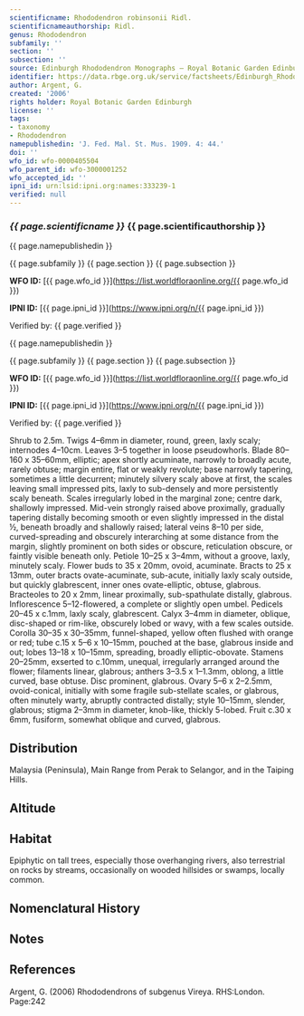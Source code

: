 ```yaml
---
scientificname: Rhododendron robinsonii Ridl.
scientificnameauthorship: Ridl.
genus: Rhododendron
subfamily: ''
section: ''
subsection: ''
source: Edinburgh Rhododendron Monographs – Royal Botanic Garden Edinburgh
identifier: https://data.rbge.org.uk/service/factsheets/Edinburgh_Rhododendron_Monographs.xhtml
author: Argent, G.
created: '2006'
rights holder: Royal Botanic Garden Edinburgh
license: ''
tags:
- taxonomy
- Rhododendron
namepublishedin: 'J. Fed. Mal. St. Mus. 1909. 4: 44.'
doi: ''
wfo_id: wfo-0000405504
wfo_parent_id: wfo-3000001252
wfo_accepted_id: ''
ipni_id: urn:lsid:ipni.org:names:333239-1
verified: null
---
```

### _{{ page.scientificname }}_ {{ page.scientificauthorship }}
 {{ page.namepublishedin }}

{{ page.subfamily }} {{ page.section }} {{ page.subsection }}

**WFO ID:** [{{ page.wfo_id }}](https://list.worldfloraonline.org/{{ page.wfo_id }})

**IPNI ID:** [{{ page.ipni_id }}](https://www.ipni.org/n/{{ page.ipni_id }})

Verified by: {{ page.verified }}

 {{ page.namepublishedin }}

{{ page.subfamily }} {{ page.section }} {{ page.subsection }}

**WFO ID:** [{{ page.wfo_id }}](https://list.worldfloraonline.org/{{ page.wfo_id }})

**IPNI ID:** [{{ page.ipni_id }}](https://www.ipni.org/n/{{ page.ipni_id }})

Verified by: {{ page.verified }}



Shrub to 2.5m. Twigs 4–6mm in diameter, round, green, laxly scaly; internodes 4–10cm. Leaves 3–5 together in loose pseudowhorls. Blade 80–160 x 35–60mm, elliptic; apex shortly acuminate, narrowly to broadly acute, rarely obtuse; margin entire, flat or weakly revolute; base narrowly tapering, sometimes a little decurrent; minutely silvery scaly above at first, the scales leaving small impressed pits, laxly to sub-densely and more persistently scaly beneath. Scales irregularly lobed in the marginal zone; centre dark, shallowly impressed. Mid-vein strongly raised above proximally, gradually tapering distally becoming smooth or even slightly impressed in the distal ½, beneath broadly and shallowly raised; lateral veins 8–10 per side, curved-spreading and obscurely interarching at some distance from the margin, slightly prominent on both sides or obscure, reticulation obscure, or faintly visible beneath only. Petiole 10–25 x 3–4mm, without a groove, laxly, minutely scaly. Flower buds to 35 x 20mm, ovoid, acuminate. Bracts to 25 x 13mm, outer bracts ovate-acuminate, sub-acute, initially laxly scaly outside, but quickly glabrescent, inner ones ovate-elliptic, obtuse, glabrous. Bracteoles to 20 x 2mm, linear proximally, sub-spathulate distally, glabrous. Inflorescence 5–12-flowered, a complete or slightly open umbel. Pedicels 20–45 x c.1mm, laxly scaly, glabrescent. Calyx 3–4mm in diameter, oblique, disc-shaped or rim-like, obscurely lobed or wavy, with a few scales outside. Corolla 30–35 x 30–35mm, funnel-shaped, yellow often flushed with orange or red; tube c.15 x 5–6 x 10–15mm, pouched at the base, glabrous inside and out; lobes 13–18 x 10–15mm, spreading, broadly elliptic-obovate. Stamens 20–25mm, exserted to c.10mm, unequal, irregularly arranged around the flower; filaments linear, glabrous; anthers 3–3.5 x 1–1.3mm, oblong, a little curved, base obtuse. Disc prominent, glabrous. Ovary 5–6 x 2–2.5mm, ovoid-conical, initially with some fragile sub-stellate scales, or glabrous, often minutely warty, abruptly contracted distally; style 10–15mm, slender, glabrous; stigma 2–3mm in diameter, knob-like, thickly 5-lobed. Fruit c.30 x 6mm, fusiform, somewhat oblique and curved, glabrous.

## Distribution
Malaysia (Peninsula), Main Range from Perak to Selangor, and in the Taiping Hills.

## Altitude


## Habitat
Epiphytic on tall trees, especially those overhanging rivers, also terrestrial on rocks by streams, occasionally on wooded hillsides or swamps, locally common.

## Nomenclatural History

                       
## Notes


## References

Argent, G. (2006) Rhododendrons of subgenus Vireya. RHS:London. Page:242
